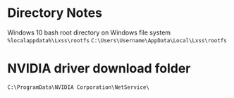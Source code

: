 # Directory Notes
Windows 10 bash root directory on Windows file system
`%localappdata%\Lxss\rootfs`
`C:\Users\Username\AppData\Local\Lxss\rootfs`
# NVIDIA driver download folder
`C:\ProgramData\NVIDIA Corporation\NetService\`
